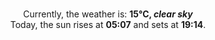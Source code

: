 <p  align="center"><br/>Currently, the weather is: <b> 15°C, <i>clear sky</i></b></br>Today, the sun rises at <b>05:07</b> and sets at <b>19:14</b>.</p>
